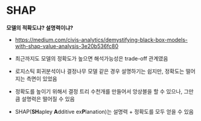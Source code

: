 # SHAP

**모델의 적확도냐? 설명력이냐?** 

- https://medium.com/civis-analytics/demystifying-black-box-models-with-shap-value-analysis-3e20b536fc80

- 최근까지도 모델의 정확도가 높으면 해석가능성은 trade-off 관계였음
- 로지스틱 회귀분석이나 결정나무 모델 같은 경우 설명하기는 쉽지만, 정확도는 떨어지는 측면이 있었음
- 정확도를 높이기 위해서 결정 트리 수천개를 만들어서 앙상블을 할 수 있으나, 그만큼 설명력은 떨어질 수 있음
- SHAP(**SH**apley **A**dditive ex**P**lanation)는 설명력 + 정확도를 모두 얻을 수 있음





